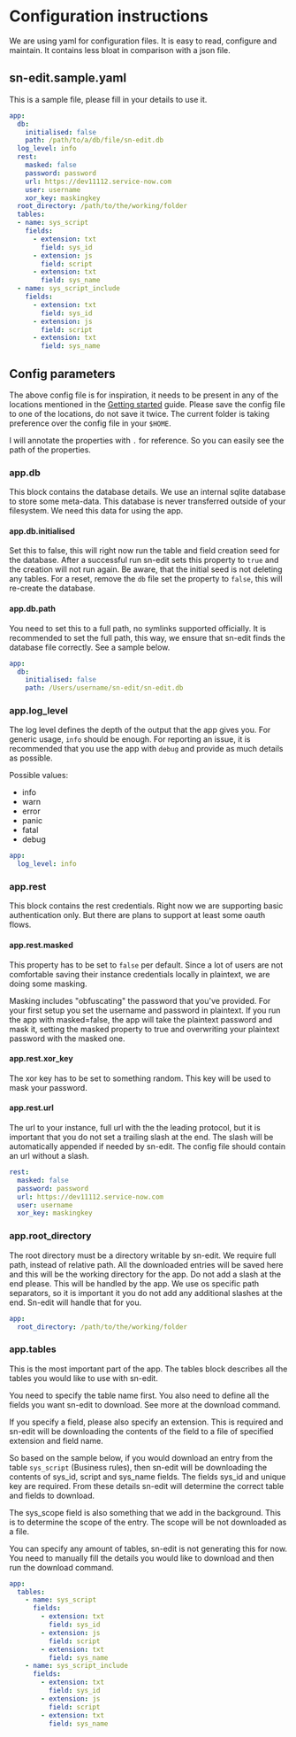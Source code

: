 # Configuration instructions

We are using yaml for configuration files. It is easy to read, configure and maintain.
It contains less bloat in comparison with a json file.

## sn-edit.sample.yaml
This is a sample file, please fill in your details to use it.

```yaml
app:
  db:
    initialised: false
    path: /path/to/a/db/file/sn-edit.db
  log_level: info
  rest:
    masked: false
    password: password
    url: https://dev11112.service-now.com
    user: username
    xor_key: maskingkey
  root_directory: /path/to/the/working/folder
  tables:
  - name: sys_script
    fields:
      - extension: txt
        field: sys_id
      - extension: js
        field: script
      - extension: txt
        field: sys_name
  - name: sys_script_include
    fields:
      - extension: txt
        field: sys_id
      - extension: js
        field: script
      - extension: txt
        field: sys_name
```

## Config parameters
The above config file is for inspiration, it needs to be present in any of the locations mentioned in the 
[Getting started](getting-started/README.md "configuration") guide.
Please save the config file to one of the locations, do not save it twice. The current folder is taking preference
over the config file in your `$HOME`.

I will annotate the properties with `.` for reference. So you can easily see the path of the properties. 

### app.db
This block contains the database details. We use an internal sqlite database to store some meta-data. This database
is never transferred outside of your filesystem. We need this data for using the app. 

#### app.db.initialised
Set this to false, this will right now run the table and field creation seed for the database. After a successful run
sn-edit sets this property to `true` and the creation will not run again. Be aware, that the initial seed is not deleting
any tables. For a reset, remove the `db` file set the property to `false`, this will re-create the database.

#### app.db.path
You need to set this to a full path, no symlinks supported officially. It is recommended to set the full path, this way,
we ensure that sn-edit finds the database file correctly. See a sample below.


```yaml
app:
  db:
    initialised: false
    path: /Users/username/sn-edit/sn-edit.db
```

### app.log_level
The log level defines the depth of the output that the app gives you. For generic usage, `info` should be enough.
For reporting an issue, it is recommended that you use the app with `debug` and provide as much details as possible.

Possible values:
* info
* warn
* error
* panic
* fatal
* debug


```yaml
app:
  log_level: info
```

### app.rest
This block contains the rest credentials. Right now we are supporting basic authentication only. But there are plans
to support at least some oauth flows.

#### app.rest.masked
This property has to be set to `false` per default. Since a lot of users are not comfortable saving their instance
credentials locally in plaintext, we are doing some masking.

Masking includes "obfuscating" the password that you've provided. For your first setup you set the username and password
in plaintext. If you run the app with masked=false, the app will take the plaintext password and mask it, setting the masked
property to true and overwriting your plaintext password with the masked one.

#### app.rest.xor_key
The xor key has to be set to something random. This key will be used to mask your password.

#### app.rest.url
The url to your instance, full url with the the leading protocol, but it is important that you do not set a trailing slash
at the end. The slash will be automatically appended if needed by sn-edit. The config file should contain an url without
a slash.


```yaml
rest:
  masked: false
  password: password
  url: https://dev11112.service-now.com
  user: username
  xor_key: maskingkey
```

### app.root_directory
The root directory must be a directory writable by sn-edit. We require full path, instead of relative path.
All the downloaded entries will be saved here and this will be the working directory for the app. Do not add
a slash at the end please. This will be handled by the app. We use os specific path separators, so it is important
it you do not add any additional slashes at the end. Sn-edit will handle that for you.

```yaml
app:
  root_directory: /path/to/the/working/folder
```

### app.tables
This is the most important part of the app. The tables block describes all the tables you would like to use with sn-edit.

You need to specify the table name first. You also need to define all the fields you want sn-edit to download. See more 
at the download command.

If you specify a field, please also specify an extension. This is required and sn-edit will be downloading the contents
of the field to a file of specified extension and field name.

So based on the sample below, if you would download an entry from the table `sys_script` (Business rules), then sn-edit
will be downloading the contents of sys_id, script and sys_name fields. The fields sys_id and unique key are required.
From these details sn-edit will determine the correct table and fields to download.

The sys_scope field is also something that we add in the background. This is to determine the scope of the entry. The
scope will be not downloaded as a file.

You can specify any amount of tables, sn-edit is not generating this for now. You need to manually fill the details you
would like to download and then run the download command.


```yaml
app:
  tables:
    - name: sys_script
      fields:
        - extension: txt
          field: sys_id
        - extension: js
          field: script
        - extension: txt
          field: sys_name
    - name: sys_script_include
      fields:
        - extension: txt
          field: sys_id
        - extension: js
          field: script
        - extension: txt
          field: sys_name
```
